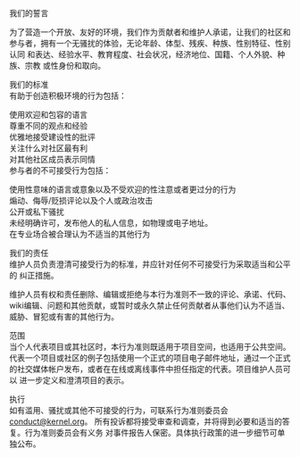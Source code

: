 我们的誓言  

为了营造一个开放、友好的环境，我们作为贡献者和维护人承诺，让我们的社区和参与者，拥有一个无骚扰的体验，无论年龄、体型、残疾、种族、性别特征、性别认同 和表达、经验水平、教育程度、社会状况，经济地位、国籍、个人外貌、种族、宗教 或性身份和取向。  


我们的标准  
有助于创造积极环境的行为包括：  

使用欢迎和包容的语言  
尊重不同的观点和经验  
优雅地接受建设性的批评  
关注什么对社区最有利  
对其他社区成员表示同情  
参与者的不可接受行为包括：  
  

使用性意味的语言或意象以及不受欢迎的性注意或者更过分的行为  
煽动、侮辱/贬损评论以及个人或政治攻击  
公开或私下骚扰  
未经明确许可，发布他人的私人信息，如物理或电子地址。  
在专业场合被合理认为不适当的其他行为    

我们的责任  
维护人员负责澄清可接受行为的标准，并应针对任何不可接受行为采取适当和公平的 纠正措施。  

维护人员有权和责任删除、编辑或拒绝与本行为准则不一致的评论、承诺、代码、 wiki编辑、问题和其他贡献，或暂时或永久禁止任何贡献者从事他们认为不适当、 威胁、冒犯或有害的其他行为。
    
范围  
当个人代表项目或其社区时，本行为准则既适用于项目空间，也适用于公共空间。 代表一个项目或社区的例子包括使用一个正式的项目电子邮件地址，通过一个正式 的社交媒体帐户发布，或者在在线或离线事件中担任指定的代表。项目维护人员可以 进一步定义和澄清项目的表示。  

执行  
如有滥用、骚扰或其他不可接受的行为，可联系行为准则委员会<conduct@kernel.org>。 所有投诉都将接受审查和调查，并将得到必要和适当的答复。行为准则委员会有义务 对事件报告人保密。具体执行政策的进一步细节可单独公布。  
